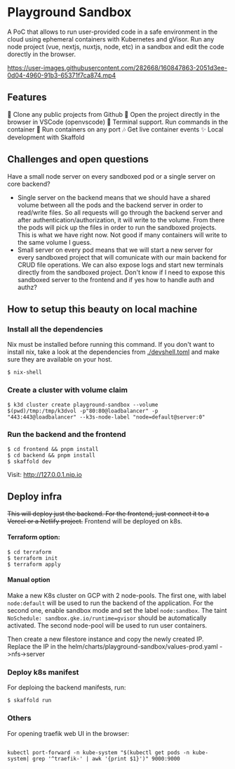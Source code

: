 # Playground Sandbox

A PoC that allows to run user-provided code in a safe environment in the cloud using ephemeral containers with Kubernetes and gVisor. Run any node project (vue, nextjs, nuxtjs, node, etc) in a sandbox and edit the code dorectly in the browser.

https://user-images.githubusercontent.com/282668/160847863-2051d3ee-0d04-4960-91b3-65371f7ca874.mp4

## Features

🚀 Clone any public projects from Github
🤘 Open the project directly in the browser in VSCode (openvscode)
🚢 Terminal support. Run commands in the container
👐 Run containers on any port
🎶 Get live container events
✨ Local development with Skaffold

## Challenges and open questions

Have a small node server on every sandboxed pod or a single server on core backend?

- Single server on the backend means that we should have a shared volume between all the pods and the backend server in order to read/write files. So all requests will go through the backend server and after authentication/authorization, it will write to the volume. From there the pods will pick up the files in order to run the sandboxed projects. This is what we have right now. Not good if many containers will write to the same volume I guess.
- Small server on every pod means that we will start a new server for every sandboxed project that will comunicate with our main backend for CRUD file operations. We can also expose logs and start new terminals directly from the sandboxed project. Don't know if I need to expose this sandboxed server to the frontend and if yes how to handle auth and authz?

## How to setup this beauty on local machine

### Install all the dependencies

Nix must be installed before running this command. If you don't want to install nix, take a look at the dependencies from [./devshell.toml](./devshell.toml) and make sure they are available on your host.

```
$ nix-shell
```

### Create a cluster with volume claim

```
$ k3d cluster create playground-sandbox --volume $(pwd)/tmp:/tmp/k3dvol -p"80:80@loadbalancer" -p "443:443@loadbalancer" --k3s-node-label "node=default@server:0"
```

### Run the backend and the frontend

```
$ cd frontend && pnpm install
$ cd backend && pnpm install
$ skaffold dev
```

Visit: http://127.0.0.1.nip.io

## Deploy infra

~~This will deploy just the backend. For the frontend, just connect it to a Vercel or a Netlify project.~~ Frontend will be deployed on k8s.

#### Terraform option:

```
$ cd terraform
$ terraform init
$ terraform apply
```

#### Manual option

Make a new K8s cluster on GCP with 2 node-pools. The first one, with label `node:default` will be used to run the backend of the application. For the second one, enable sandbox mode and set the label `node:sandbox`. The taint `NoSchedule: sandbox.gke.io/runtime=gvisor` should be automatically activated. The second node-pool will be used to run user containers.

Then create a new filestore instance and copy the newly created IP. Replace the IP in the helm/charts/playground-sandbox/values-prod.yaml ->nfs->server

### Deploy k8s manifest

For deploing the backend manifests, run:

```
$ skaffold run
```

### Others

For opening traefik web UI in the browser:

```

kubectl port-forward -n kube-system "$(kubectl get pods -n kube-system| grep '^traefik-' | awk '{print $1}')" 9000:9000

```
